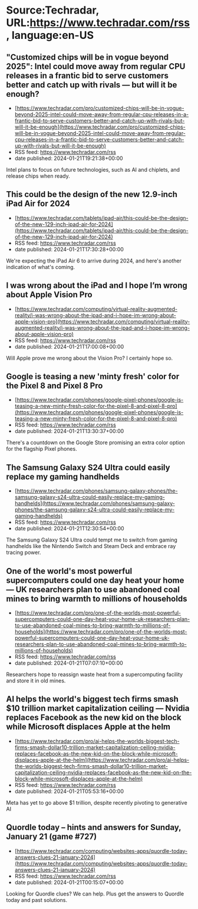 # Source:Techradar, URL:https://www.techradar.com/rss, language:en-US

## "Customized chips will be in vogue beyond 2025": Intel could move away from regular CPU releases in a frantic bid to serve customers better and catch up with rivals — but will it be enough?
 - [https://www.techradar.com/pro/customized-chips-will-be-in-vogue-beyond-2025-intel-could-move-away-from-regular-cpu-releases-in-a-frantic-bid-to-serve-customers-better-and-catch-up-with-rivals-but-will-it-be-enough](https://www.techradar.com/pro/customized-chips-will-be-in-vogue-beyond-2025-intel-could-move-away-from-regular-cpu-releases-in-a-frantic-bid-to-serve-customers-better-and-catch-up-with-rivals-but-will-it-be-enough)
 - RSS feed: https://www.techradar.com/rss
 - date published: 2024-01-21T19:21:38+00:00

Intel plans to focus on future technologies, such as AI and chiplets, and release chips when ready.

## This could be the design of the new 12.9-inch iPad Air for 2024
 - [https://www.techradar.com/tablets/ipad-air/this-could-be-the-design-of-the-new-129-inch-ipad-air-for-2024](https://www.techradar.com/tablets/ipad-air/this-could-be-the-design-of-the-new-129-inch-ipad-air-for-2024)
 - RSS feed: https://www.techradar.com/rss
 - date published: 2024-01-21T17:30:28+00:00

We're expecting the iPad Air 6 to arrive during 2024, and here's another indication of what's coming.

## I was wrong about the iPad and I hope I’m wrong about Apple Vision Pro
 - [https://www.techradar.com/computing/virtual-reality-augmented-reality/i-was-wrong-about-the-ipad-and-i-hope-im-wrong-about-apple-vision-pro](https://www.techradar.com/computing/virtual-reality-augmented-reality/i-was-wrong-about-the-ipad-and-i-hope-im-wrong-about-apple-vision-pro)
 - RSS feed: https://www.techradar.com/rss
 - date published: 2024-01-21T17:00:08+00:00

Will Apple prove me wrong about the Vision Pro? I certainly hope so.

## Google is teasing a new 'minty fresh' color for the Pixel 8 and Pixel 8 Pro
 - [https://www.techradar.com/phones/google-pixel-phones/google-is-teasing-a-new-minty-fresh-color-for-the-pixel-8-and-pixel-8-pro](https://www.techradar.com/phones/google-pixel-phones/google-is-teasing-a-new-minty-fresh-color-for-the-pixel-8-and-pixel-8-pro)
 - RSS feed: https://www.techradar.com/rss
 - date published: 2024-01-21T13:30:37+00:00

There's a countdown on the Google Store promising an extra color option for the flagship Pixel phones.

## The Samsung Galaxy S24 Ultra could easily replace my gaming handhelds
 - [https://www.techradar.com/phones/samsung-galaxy-phones/the-samsung-galaxy-s24-ultra-could-easily-replace-my-gaming-handhelds](https://www.techradar.com/phones/samsung-galaxy-phones/the-samsung-galaxy-s24-ultra-could-easily-replace-my-gaming-handhelds)
 - RSS feed: https://www.techradar.com/rss
 - date published: 2024-01-21T12:30:54+00:00

The Samsung Galaxy S24 Ultra could tempt me to switch from gaming handhelds like the Nintendo Switch and Steam Deck and embrace ray tracing power.

## One of the world's most powerful supercomputers could one day heat your home — UK researchers plan to use abandoned coal mines to bring warmth to millions of households
 - [https://www.techradar.com/pro/one-of-the-worlds-most-powerful-supercomputers-could-one-day-heat-your-home-uk-researchers-plan-to-use-abandoned-coal-mines-to-bring-warmth-to-millions-of-households](https://www.techradar.com/pro/one-of-the-worlds-most-powerful-supercomputers-could-one-day-heat-your-home-uk-researchers-plan-to-use-abandoned-coal-mines-to-bring-warmth-to-millions-of-households)
 - RSS feed: https://www.techradar.com/rss
 - date published: 2024-01-21T07:07:10+00:00

Researchers hope to reassign waste heat from a supercomputing facility and store it in old mines.

## AI helps the world's biggest tech firms smash $10 trillion market capitalization ceiling — Nvidia replaces Facebook as the new kid on the block while Microsoft displaces Apple at the helm
 - [https://www.techradar.com/pro/ai-helps-the-worlds-biggest-tech-firms-smash-dollar10-trillion-market-capitalization-ceiling-nvidia-replaces-facebook-as-the-new-kid-on-the-block-while-microsoft-displaces-apple-at-the-helm](https://www.techradar.com/pro/ai-helps-the-worlds-biggest-tech-firms-smash-dollar10-trillion-market-capitalization-ceiling-nvidia-replaces-facebook-as-the-new-kid-on-the-block-while-microsoft-displaces-apple-at-the-helm)
 - RSS feed: https://www.techradar.com/rss
 - date published: 2024-01-21T05:53:16+00:00

Meta has yet to go above $1 trillion, despite recently pivoting to generative AI

## Quordle today – hints and answers for Sunday, January 21 (game #727)
 - [https://www.techradar.com/computing/websites-apps/quordle-today-answers-clues-21-january-2024](https://www.techradar.com/computing/websites-apps/quordle-today-answers-clues-21-january-2024)
 - RSS feed: https://www.techradar.com/rss
 - date published: 2024-01-21T00:15:07+00:00

Looking for Quordle clues? We can help. Plus get the answers to Quordle today and past solutions.

